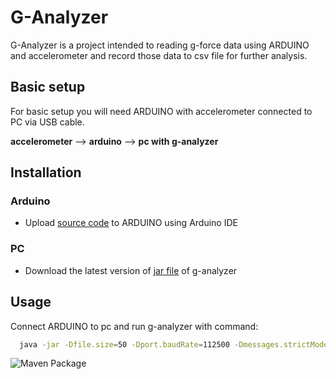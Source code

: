 # G-Analyzer


G-Analyzer is a project intended to reading g-force data using ARDUINO and accelerometer and record those data to csv file for further analysis.

## Basic setup

For basic setup you will need ARDUINO with accelerometer connected to PC via USB cable.

**accelerometer** --> **arduino**  --> **pc with g-analyzer**

## Installation

### Arduino 
* Upload [source code](arduino/accelerometer-v1/accelerometer-v1.ino) to ARDUINO using Arduino IDE

### PC
* Download the latest version of [jar file](https://github.com/onulo/g-analyzer/packages) of g-analyzer

## Usage
 Connect ARDUINO to pc and run g-analyzer with command:

```bash
  java -jar -Dfile.size=50 -Dport.baudRate=112500 -Dmessages.strictMode=true -Dfile.name=C:\ARDUINO\out.csv  g-analyzer-[latest].jar
```

![Maven Package](https://github.com/onulo/g-analyzer/workflows/Maven%20Package/badge.svg)

